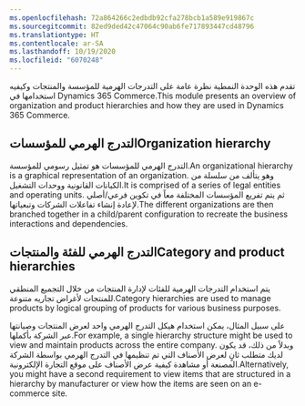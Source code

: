 ```yaml
---
ms.openlocfilehash: 72a864266c2edbdb92cfa278bcb1a589e919867c
ms.sourcegitcommit: 82ed9ded42c47064c90ab6fe717893447cd48796
ms.translationtype: HT
ms.contentlocale: ar-SA
ms.lasthandoff: 10/19/2020
ms.locfileid: "6070248"
---
```

<span data-ttu-id="652d5-101">تقدم هذه الوحدة النمطية نظرة عامة على التدرجات الهرمية للمؤسسة والمنتجات وكيفيه استخدامها في Dynamics 365 Commerce.</span><span class="sxs-lookup"><span data-stu-id="652d5-101">This module presents an overview of organization and product hierarchies and how they are used in Dynamics 365 Commerce.</span></span> 

## <a name="organization-hierarchy"></a><span data-ttu-id="652d5-102">التدرج الهرمي للمؤسسات</span><span class="sxs-lookup"><span data-stu-id="652d5-102">Organization hierarchy</span></span>
<span data-ttu-id="652d5-103">التدرج الهرمي للمؤسسات هو تمثيل رسومي للمؤسسة.</span><span class="sxs-lookup"><span data-stu-id="652d5-103">An organizational hierarchy is a graphical representation of an organization.</span></span> <span data-ttu-id="652d5-104">وهو يتألف من سلسلة من الكيانات القانونية ووحدات التشغيل.</span><span class="sxs-lookup"><span data-stu-id="652d5-104">It is comprised of a series of legal entities and operating units.</span></span> <span data-ttu-id="652d5-105">ثم يتم تفريع المؤسسات المختلفة معاً في تكوين فرعي/أصلي لإعادة إنشاء تفاعلات الشركات وتبعياتها.</span><span class="sxs-lookup"><span data-stu-id="652d5-105">The different organizations are then branched together in a child/parent configuration to recreate the business interactions and dependencies.</span></span> 

## <a name="category-and-product-hierarchies"></a><span data-ttu-id="652d5-106">التدرج الهرمي للفئة والمنتجات</span><span class="sxs-lookup"><span data-stu-id="652d5-106">Category and product hierarchies</span></span>
<span data-ttu-id="652d5-107">يتم استخدام التدرجات الهرمية للفئات لإدارة المنتجات من خلال التجميع المنطقي للمنتجات لأغراض تجاريه متنوعة.</span><span class="sxs-lookup"><span data-stu-id="652d5-107">Category hierarchies are used to manage products by logical grouping of products for various business purposes.</span></span> 

<span data-ttu-id="652d5-108">على سبيل المثال، يمكن استخدام هيكل التدرج الهرمي واحد لعرض المنتجات وصيانتها عبر الشركة بأكملها.</span><span class="sxs-lookup"><span data-stu-id="652d5-108">For example, a single hierarchy structure might be used to view and maintain products across the entire company.</span></span> <span data-ttu-id="652d5-109">وبدلاً من ذلك، قد يكون لديك متطلب ثانٍ لعرض الأصناف التي تم تنظيمها في التدرج الهرمي بواسطة الشركة المصنعة أو مشاهدة كيفية عرض الأصناف على موقع التجارة الإلكترونية.</span><span class="sxs-lookup"><span data-stu-id="652d5-109">Alternatively, you might have a second requirement to view items that are structured in a hierarchy by manufacturer or view how the items are seen on an e-commerce site.</span></span> 

